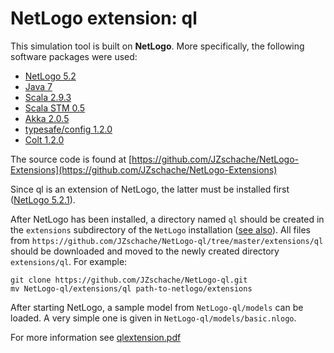 # NetLogo extension: ql

This simulation tool is built on **NetLogo**. More specifically, the following software packages were used:

* [NetLogo 5.2](https://ccl.northwestern.edu/netlogo/)
* [Java 7](http://openjdk.java.net)
* [Scala 2.9.3](http://www.scala-lang.org)
* [Scala STM 0.5](https://nbronson.github.io/scala-stm/)
* [Akka 2.0.5](http://akka.io)
* [typesafe/config 1.2.0](https://github.com/typesafehub/config)
* [Colt 1.2.0](https://dst.lbl.gov/ACSSoftware/colt/)

The source code is found at [https://github.com/JZschache/NetLogo-Extensions](https://github.com/JZschache/NetLogo-Extensions)

Since ql is an extension of NetLogo, the latter must be installed first ([NetLogo 5.2.1](https://ccl.northwestern.edu/netlogo/5.2.1/)). 

After NetLogo has been installed, a directory named `ql` should be created in the `extensions` subdirectory of the `NetLogo` installation ([see also](
http://ccl.northwestern.edu/netlogo/docs/extensions.html)). All files from `https://github.com/JZschache/NetLogo-ql/tree/master/extensions/ql` should be downloaded and 
moved to the newly created directory `extensions/ql`. For example:

    git clone https://github.com/JZschache/NetLogo-ql.git
    mv NetLogo-ql/extensions/ql path-to-netlogo/extensions

After starting NetLogo, a sample model from `NetLogo-ql/models` can be loaded. A very simple one is given in `NetLogo-ql/models/basic.nlogo`.

For more information see [qlextension.pdf](https://github.com/JZschache/NetLogo-ql/blob/master/qlextension.pdf)
